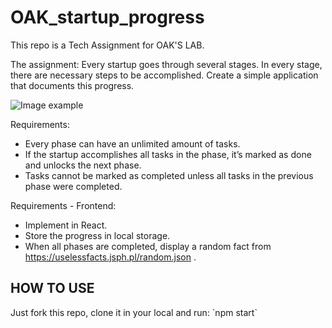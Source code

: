 # OAK_startup_progress
This repo is a Tech Assignment for OAK'S LAB.

The assignment:
Every startup goes through several stages. In every stage, there are necessary steps
to be accomplished.
Create a simple application that documents this progress.

![Image example](https://external-content.duckduckgo.com/iu/?u=https%3A%2F%2Fi.redd.it%2F1pmsjnk8f1g01.jpg&f=1&nofb=1 "app example")


Requirements:
- Every phase can have an unlimited amount of tasks.
- If the startup accomplishes all tasks in the phase, it’s marked as done and
unlocks the next phase.
- Tasks cannot be marked as completed unless all tasks in the previous phase
were completed.

Requirements - Frontend:
- Implement in React.
- Store the progress in local storage.
- When all phases are completed, display a random fact from
https://uselessfacts.jsph.pl/random.json .


<h2>HOW TO USE</h2>
Just fork this repo, clone it in your local and run: `npm start`


